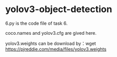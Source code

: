 # yolov3-object-detection

6.py is the code file of task 6.

coco.names and yolov3.cfg are gived here.

yolov3.weights can be download by：wget https://pjreddie.com/media/files/yolov3.weights
